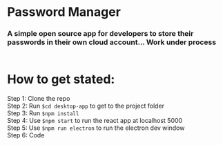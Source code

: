 # Password Manager

<h3> 
A simple open source app for developers to store their passwords in their own cloud account... Work under process <br /><br />

# How to get stated:

Step 1: Clone the repo <br />
Step 2: Run `$cd desktop-app` to get to the project folder <br />
Step 3: Run `$npm install` <br />
Step 4: Use `$npm start` to run the react app at localhost 5000<br />
Step 5: Use `$npm run electron` to run the electron dev window<br />
Step 6: Code <br />
